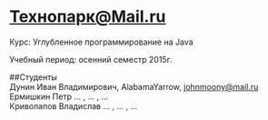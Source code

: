 Технопарк@Mail.ru  
============  
Курс: Углубленное программирование на Java  
  
Учебный период: осенний семестр 2015г.
  
##Студенты  
Дунин Иван Владимирович, AlabamaYarrow, johnmoony@mail.ru  
Ермишкин Петр ... , ... , ...  
Криволапов Владислав ... , ... , ...  
